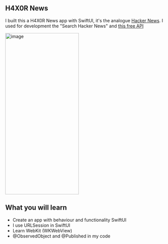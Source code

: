 ## H4X0R News

I built this a H4X0R News app with SwiftUI, it's the analogue [Hacker News](https://news.ycombinator.com/news). I used for development the "Search Hacker News" and [this free API](https://hn.algolia.com/api)

<img alt="image" src="H4X0R_News.gif"  height = 510 width = 233 > </img> 

## What you will learn

* Create an app with behaviour and functionality SwiftUI
* I use URLSession in SwiftUI 
* Learn WebKit (WKWebView)
* @ObservedObject and @Published in my code